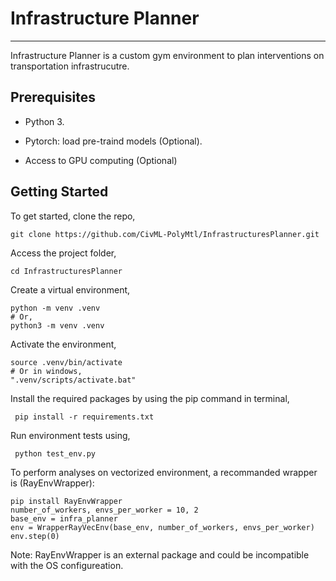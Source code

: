 # Infrastructure Planner

---

Infrastructure Planner is a custom gym environment to plan interventions on transportation infrastrucutre.

## Prerequisites

- Python 3.

- Pytorch: load pre-traind models (Optional).

- Access to GPU computing (Optional)

## Getting Started

To get started, clone the repo,

```{.py}
git clone https://github.com/CivML-PolyMtl/InfrastructuresPlanner.git
```

Access the project folder,

```{.py}
cd InfrastructuresPlanner
```

Create a virtual environment,

```{.py}
python -m venv .venv
# Or,
python3 -m venv .venv
```

Activate the environment,

```{.py}
source .venv/bin/activate
# Or in windows,
".venv/scripts/activate.bat"
```

Install the required packages by using the pip command in terminal,

```{.py}
 pip install -r requirements.txt
```

Run environment tests using,

```{.py}
 python test_env.py
```

To perform analyses on vectorized environment, a recommanded wrapper is (RayEnvWrapper):

```{ .py}
pip install RayEnvWrapper
number_of_workers, envs_per_worker = 10, 2
base_env = infra_planner
env = WrapperRayVecEnv(base_env, number_of_workers, envs_per_worker)
env.step(0)
```

Note: RayEnvWrapper is an external package and could be incompatible with the OS configureation.
